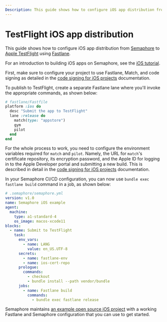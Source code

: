 ```yaml
---
Description: This guide shows how to configure iOS app distribution from Semaphore to Apple TestFlight using Fastlane.
---
```


# TestFlight iOS app distribution

This guide shows how to configure iOS app distribution from
[Semaphore][semaphore] to [Apple TestFlight][testflight] using
[Fastlane][fastlane].

For an introduction to building iOS apps on Semaphore, see the [iOS
tutorial][ios-tutorial].

First, make sure to configure your project to use Fastlane, Match, and code
signing as detailed in the [code signing for iOS projects][code-signing] documentation.

To publish to TestFlight, create a separate Fastlane lane where you'll invoke
the appropriate commands, as shown below:

```ruby
# fastlane/Fastfile
platform :ios do
  desc "Submit the app to TestFlight"
  lane :release do
    match(type: "appstore")
    gym
    pilot
  end
end
```

For the whole process to work, you need to configure the environment variables
required for `match` and `pilot`. Namely, the URL for `match`'s certificate
repository, its encryption password, and the Apple ID for logging in to the
Apple Developer portal and submitting a new build. This is described in detail
in the [code signing for iOS projects][code-signing] documentation.

In your Semaphore CI/CD configuration, you can now use `bundle exec fastlane build` command in a job,
as shown below:

```yaml
# .semaphore/semaphore.yml
version: v1.0
name: Semaphore iOS example
agent:
  machine:
    type: a1-standard-4
    os_image: macos-xcode11
blocks:
  - name: Submit to TestFlight
    task:
      env_vars:
        - name: LANG
          value: en_US.UTF-8
      secrets:
        - name: fastlane-env
        - name: ios-cert-repo
      prologue:
        commands:
          - checkout
          - bundle install --path vendor/bundle
      jobs:
        - name: Fastlane build
          commands:
            - bundle exec fastlane release
```

Semaphore maintains [an example open source iOS project][demo-project] with
a working Fastlane and Semaphore configuration that you can use to get started.

[semaphore]: https://semaphoreci.com
[testflight]: https://developer.apple.com/testflight/
[fastlane]: https://fastlane.tools
[ios-tutorial]: https://docs.semaphoreci.com/examples/ios-continuous-integration-with-xcode/
[code-signing]: https://docs.semaphoreci.com/examples/code-signing-for-ios-projects/
[demo-project]: https://github.com/semaphoreci-demos/semaphore-demo-ios-swift-xcode
